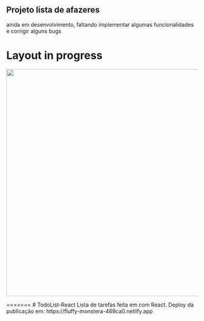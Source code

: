## Projeto lista de afazeres

ainda em desenvolvimento, faltando implementar algumas funcionalidades e corrigir alguns bugs

<p align="center">
    <h1>Layout in progress</h1>
    <img width="600" src="public/veideotodolist.gif">
</p>
=======
# TodoList-React
Lista de tarefas feita em com React.
Deploy da publicação em: https://fluffy-monstera-469ca0.netlify.app

